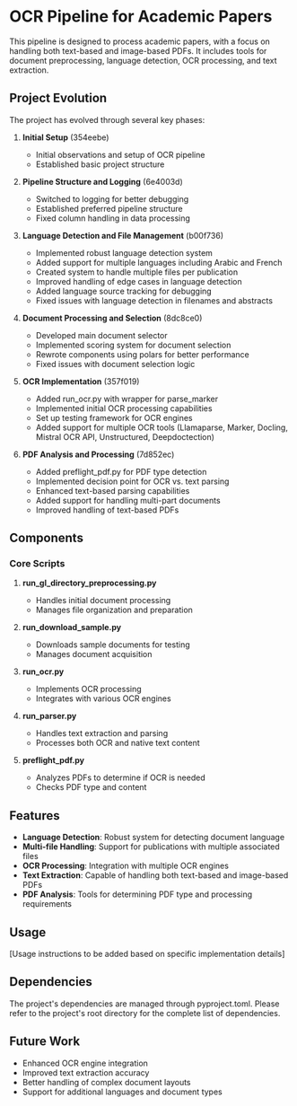 # OCR Pipeline for Academic Papers

This pipeline is designed to process academic papers, with a focus on handling both text-based and image-based PDFs. It includes tools for document preprocessing, language detection, OCR processing, and text extraction.

## Project Evolution

The project has evolved through several key phases:

1. **Initial Setup** (354eebe)
   - Initial observations and setup of OCR pipeline
   - Established basic project structure

2. **Pipeline Structure and Logging** (6e4003d)
   - Switched to logging for better debugging
   - Established preferred pipeline structure
   - Fixed column handling in data processing

3. **Language Detection and File Management** (b00f736)
   - Implemented robust language detection system
   - Added support for multiple languages including Arabic and French
   - Created system to handle multiple files per publication
   - Improved handling of edge cases in language detection
   - Added language source tracking for debugging
   - Fixed issues with language detection in filenames and abstracts

4. **Document Processing and Selection** (8dc8ce0)
   - Developed main document selector
   - Implemented scoring system for document selection
   - Rewrote components using polars for better performance
   - Fixed issues with document selection logic

5. **OCR Implementation** (357f019)
   - Added run_ocr.py with wrapper for parse_marker
   - Implemented initial OCR processing capabilities
   - Set up testing framework for OCR engines
   - Added support for multiple OCR tools (Llamaparse, Marker, Docling, Mistral OCR API, Unstructured, Deepdoctection)

6. **PDF Analysis and Processing** (7d852ec)
   - Added preflight_pdf.py for PDF type detection
   - Implemented decision point for OCR vs. text parsing
   - Enhanced text-based parsing capabilities
   - Added support for handling multi-part documents
   - Improved handling of text-based PDFs

## Components

### Core Scripts

1. **run_gl_directory_preprocessing.py**
   - Handles initial document processing
   - Manages file organization and preparation

2. **run_download_sample.py**
   - Downloads sample documents for testing
   - Manages document acquisition

3. **run_ocr.py**
   - Implements OCR processing
   - Integrates with various OCR engines

4. **run_parser.py**
   - Handles text extraction and parsing
   - Processes both OCR and native text content

5. **preflight_pdf.py**
   - Analyzes PDFs to determine if OCR is needed
   - Checks PDF type and content

## Features

- **Language Detection**: Robust system for detecting document language
- **Multi-file Handling**: Support for publications with multiple associated files
- **OCR Processing**: Integration with multiple OCR engines
- **Text Extraction**: Capable of handling both text-based and image-based PDFs
- **PDF Analysis**: Tools for determining PDF type and processing requirements

## Usage

[Usage instructions to be added based on specific implementation details]

## Dependencies

The project's dependencies are managed through pyproject.toml. Please refer to the project's root directory for the complete list of dependencies.

## Future Work

- Enhanced OCR engine integration
- Improved text extraction accuracy
- Better handling of complex document layouts
- Support for additional languages and document types 
